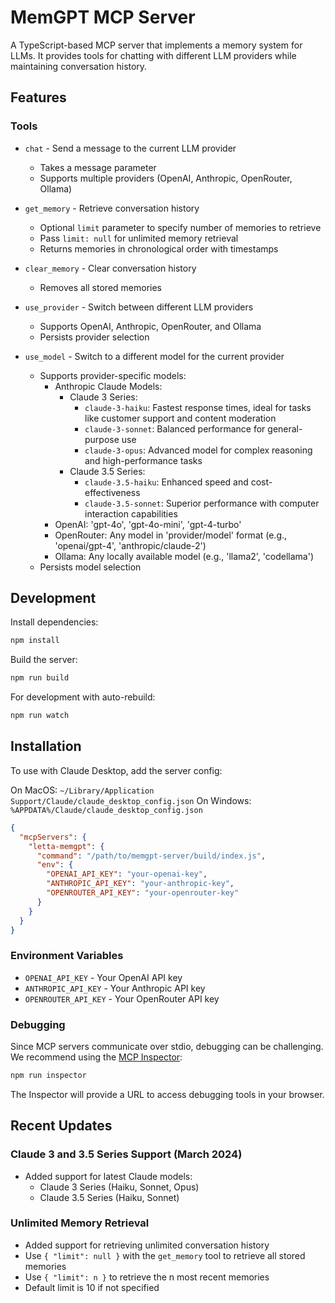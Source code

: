 # MemGPT MCP Server

A TypeScript-based MCP server that implements a memory system for LLMs. It provides tools for chatting with different LLM providers while maintaining conversation history.

## Features

### Tools
- `chat` - Send a message to the current LLM provider
  - Takes a message parameter
  - Supports multiple providers (OpenAI, Anthropic, OpenRouter, Ollama)

- `get_memory` - Retrieve conversation history
  - Optional `limit` parameter to specify number of memories to retrieve
  - Pass `limit: null` for unlimited memory retrieval
  - Returns memories in chronological order with timestamps

- `clear_memory` - Clear conversation history
  - Removes all stored memories

- `use_provider` - Switch between different LLM providers
  - Supports OpenAI, Anthropic, OpenRouter, and Ollama
  - Persists provider selection

- `use_model` - Switch to a different model for the current provider
  - Supports provider-specific models:
    - Anthropic Claude Models:
      - Claude 3 Series:
        - `claude-3-haiku`: Fastest response times, ideal for tasks like customer support and content moderation
        - `claude-3-sonnet`: Balanced performance for general-purpose use
        - `claude-3-opus`: Advanced model for complex reasoning and high-performance tasks
      - Claude 3.5 Series:
        - `claude-3.5-haiku`: Enhanced speed and cost-effectiveness
        - `claude-3.5-sonnet`: Superior performance with computer interaction capabilities
    - OpenAI: 'gpt-4o', 'gpt-4o-mini', 'gpt-4-turbo'
    - OpenRouter: Any model in 'provider/model' format (e.g., 'openai/gpt-4', 'anthropic/claude-2')
    - Ollama: Any locally available model (e.g., 'llama2', 'codellama')
  - Persists model selection

## Development

Install dependencies:
```bash
npm install
```

Build the server:
```bash
npm run build
```

For development with auto-rebuild:
```bash
npm run watch
```

## Installation

To use with Claude Desktop, add the server config:

On MacOS: `~/Library/Application Support/Claude/claude_desktop_config.json`
On Windows: `%APPDATA%/Claude/claude_desktop_config.json`

```json
{
  "mcpServers": {
    "letta-memgpt": {
      "command": "/path/to/memgpt-server/build/index.js",
      "env": {
        "OPENAI_API_KEY": "your-openai-key",
        "ANTHROPIC_API_KEY": "your-anthropic-key",
        "OPENROUTER_API_KEY": "your-openrouter-key"
      }
    }
  }
}
```

### Environment Variables
- `OPENAI_API_KEY` - Your OpenAI API key
- `ANTHROPIC_API_KEY` - Your Anthropic API key
- `OPENROUTER_API_KEY` - Your OpenRouter API key

### Debugging

Since MCP servers communicate over stdio, debugging can be challenging. We recommend using the [MCP Inspector](https://github.com/modelcontextprotocol/inspector):

```bash
npm run inspector
```

The Inspector will provide a URL to access debugging tools in your browser.

## Recent Updates

### Claude 3 and 3.5 Series Support (March 2024)
- Added support for latest Claude models:
  - Claude 3 Series (Haiku, Sonnet, Opus)
  - Claude 3.5 Series (Haiku, Sonnet)

### Unlimited Memory Retrieval
- Added support for retrieving unlimited conversation history
- Use `{ "limit": null }` with the `get_memory` tool to retrieve all stored memories
- Use `{ "limit": n }` to retrieve the n most recent memories
- Default limit is 10 if not specified
